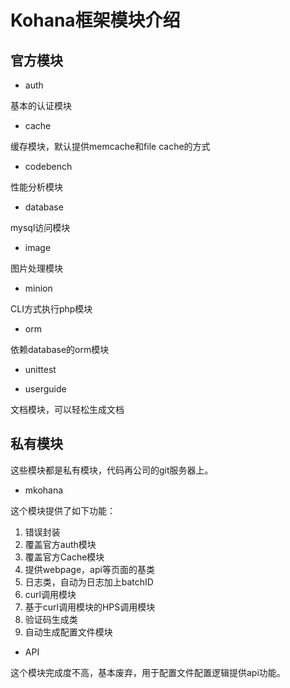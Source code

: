 # Kohana框架模块介绍

## 官方模块

* auth

基本的认证模块

* cache

缓存模块，默认提供memcache和file cache的方式

* codebench

性能分析模块

* database

mysql访问模块

* image

图片处理模块

* minion

CLI方式执行php模块

* orm

依赖database的orm模块

* unittest

* userguide

文档模块，可以轻松生成文档

## 私有模块

这些模块都是私有模块，代码再公司的git服务器上。

* mkohana

这个模块提供了如下功能：

1. 错误封装
2. 覆盖官方auth模块
3. 覆盖官方Cache模块
4. 提供webpage，api等页面的基类
5. 日志类，自动为日志加上batchID
6. curl调用模块
7. 基于curl调用模块的HPS调用模块
8. 验证码生成类
9. 自动生成配置文件模块

* API

这个模块完成度不高，基本废弃，用于配置文件配置逻辑提供api功能。
